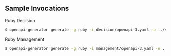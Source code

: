 
## Sample Invocations

Ruby Decision

```sh
$ openapi-generator generate -g ruby -i decision/openapi-3.yaml -o ../swagger-codegen-results/decision/ruby --config ./decision/codegen-config/ruby.json
```

Ruby Management

```sh
$ openapi-generator generate -g ruby -i management/openapi-3.yaml -o ../swagger-codegen-results/management/ruby --config ./management/codegen-config/ruby.json
```
